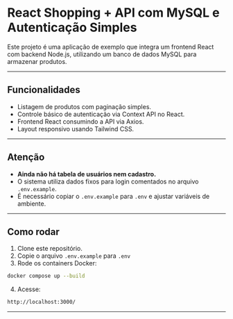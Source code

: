 # React Shopping + API com MySQL e Autenticação Simples

Este projeto é uma aplicação de exemplo que integra um frontend React com backend Node.js, utilizando um banco de dados MySQL para armazenar produtos.

---

## Funcionalidades

- Listagem de produtos com paginação simples.
- Controle básico de autenticação via Context API no React.
- Frontend React consumindo a API via Axios.
- Layout responsivo usando Tailwind CSS.

---

## Atenção

- **Ainda não há tabela de usuários nem cadastro.**
- O sistema utiliza dados fixos para login comentados no arquivo `.env.example`.
- É necessário copiar o `.env.example` para `.env` e ajustar variáveis de ambiente.

---

## Como rodar

1. Clone este repositório.
2. Copie o arquivo `.env.example` para `.env`
3. Rode os containers Docker:

```bash
docker compose up --build
```

4. Acesse:

```bash
http://localhost:3000/
```

---
